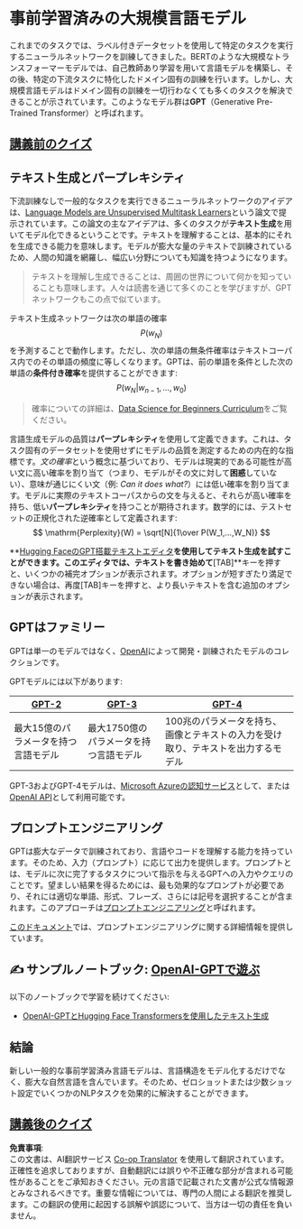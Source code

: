 <!--
CO_OP_TRANSLATOR_METADATA:
{
  "original_hash": "2efbb183384a50f0fc0cde02534d912f",
  "translation_date": "2025-08-24T21:51:33+00:00",
  "source_file": "lessons/5-NLP/20-LangModels/README.md",
  "language_code": "ja"
}
-->
# 事前学習済みの大規模言語モデル

これまでのタスクでは、ラベル付きデータセットを使用して特定のタスクを実行するニューラルネットワークを訓練してきました。BERTのような大規模なトランスフォーマーモデルでは、自己教師あり学習を用いて言語モデルを構築し、その後、特定の下流タスクに特化したドメイン固有の訓練を行います。しかし、大規模言語モデルはドメイン固有の訓練を一切行わなくても多くのタスクを解決できることが示されています。このようなモデル群は**GPT**（Generative Pre-Trained Transformer）と呼ばれます。

## [講義前のクイズ](https://ff-quizzes.netlify.app/en/ai/quiz/39)

## テキスト生成とパープレキシティ

下流訓練なしで一般的なタスクを実行できるニューラルネットワークのアイデアは、[Language Models are Unsupervised Multitask Learners](https://cdn.openai.com/better-language-models/language_models_are_unsupervised_multitask_learners.pdf)という論文で提示されています。この論文の主なアイデアは、多くのタスクが**テキスト生成**を用いてモデル化できるということです。テキストを理解することは、基本的にそれを生成できる能力を意味します。モデルが膨大な量のテキストで訓練されているため、人間の知識を網羅し、幅広い分野についても知識を持つようになります。

> テキストを理解し生成できることは、周囲の世界について何かを知っていることも意味します。人々は読書を通じて多くのことを学びますが、GPTネットワークもこの点で似ています。

テキスト生成ネットワークは次の単語の確率 $$P(w_N)$$ を予測することで動作します。ただし、次の単語の無条件確率はテキストコーパス内でのその単語の頻度に等しくなります。GPTは、前の単語を条件とした次の単語の**条件付き確率**を提供することができます: $$P(w_N | w_{n-1}, ..., w_0)$$

> 確率についての詳細は、[Data Science for Beginners Curriculum](https://github.com/microsoft/Data-Science-For-Beginners/tree/main/1-Introduction/04-stats-and-probability)をご覧ください。

言語生成モデルの品質は**パープレキシティ**を使用して定義できます。これは、タスク固有のデータセットを使用せずにモデルの品質を測定するための内在的な指標です。*文の確率*という概念に基づいており、モデルは現実的である可能性が高い文に高い確率を割り当て（つまり、モデルがその文に対して**困惑**していない）、意味が通じにくい文（例: *Can it does what?*）には低い確率を割り当てます。モデルに実際のテキストコーパスからの文を与えると、それらが高い確率を持ち、低い**パープレキシティ**を持つことが期待されます。数学的には、テストセットの正規化された逆確率として定義されます:
$$
\mathrm{Perplexity}(W) = \sqrt[N]{1\over P(W_1,...,W_N)}
$$ 

**[Hugging FaceのGPT搭載テキストエディタ](https://transformer.huggingface.co/doc/gpt2-large)**を使用してテキスト生成を試すことができます。このエディタでは、テキストを書き始めて**[TAB]**キーを押すと、いくつかの補完オプションが表示されます。オプションが短すぎたり満足できない場合は、再度[TAB]キーを押すと、より長いテキストを含む追加のオプションが表示されます。

## GPTはファミリー

GPTは単一のモデルではなく、[OpenAI](https://openai.com)によって開発・訓練されたモデルのコレクションです。

GPTモデルには以下があります:

| [GPT-2](https://huggingface.co/docs/transformers/model_doc/gpt2#openai-gpt2) | [GPT-3](https://openai.com/research/language-models-are-few-shot-learners) | [GPT-4](https://openai.com/gpt-4) |
| -- | -- | -- |
|最大15億のパラメータを持つ言語モデル | 最大1750億のパラメータを持つ言語モデル | 100兆のパラメータを持ち、画像とテキストの入力を受け取り、テキストを出力するモデル |

GPT-3およびGPT-4モデルは、[Microsoft Azureの認知サービス](https://azure.microsoft.com/en-us/services/cognitive-services/openai-service/#overview?WT.mc_id=academic-77998-cacaste)として、または[OpenAI API](https://openai.com/api/)として利用可能です。

## プロンプトエンジニアリング

GPTは膨大なデータで訓練されており、言語やコードを理解する能力を持っています。そのため、入力（プロンプト）に応じて出力を提供します。プロンプトとは、モデルに次に完了するタスクについて指示を与えるGPTへの入力やクエリのことです。望ましい結果を得るためには、最も効果的なプロンプトが必要であり、それには適切な単語、形式、フレーズ、さらには記号を選択することが含まれます。このアプローチは[プロンプトエンジニアリング](https://learn.microsoft.com/en-us/shows/ai-show/the-basics-of-prompt-engineering-with-azure-openai-service?WT.mc_id=academic-77998-bethanycheum)と呼ばれます。

[このドキュメント](https://learn.microsoft.com/en-us/semantic-kernel/prompt-engineering/?WT.mc_id=academic-77998-bethanycheum)では、プロンプトエンジニアリングに関する詳細情報を提供しています。

## ✍️ サンプルノートブック: [OpenAI-GPTで遊ぶ](../../../../../lessons/5-NLP/20-LangModels/GPT-PyTorch.ipynb)

以下のノートブックで学習を続けてください:

* [OpenAI-GPTとHugging Face Transformersを使用したテキスト生成](../../../../../lessons/5-NLP/20-LangModels/GPT-PyTorch.ipynb)

## 結論

新しい一般的な事前学習済み言語モデルは、言語構造をモデル化するだけでなく、膨大な自然言語を含んでいます。そのため、ゼロショットまたは少数ショット設定でいくつかのNLPタスクを効果的に解決することができます。

## [講義後のクイズ](https://ff-quizzes.netlify.app/en/ai/quiz/40)

**免責事項**:  
この文書は、AI翻訳サービス [Co-op Translator](https://github.com/Azure/co-op-translator) を使用して翻訳されています。正確性を追求しておりますが、自動翻訳には誤りや不正確な部分が含まれる可能性があることをご承知おきください。元の言語で記載された文書が公式な情報源とみなされるべきです。重要な情報については、専門の人間による翻訳を推奨します。この翻訳の使用に起因する誤解や誤認について、当方は一切の責任を負いません。